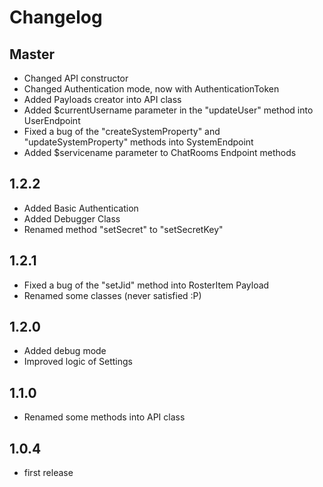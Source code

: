 # Changelog

## Master
- Changed API constructor
- Changed Authentication mode, now with AuthenticationToken
- Added Payloads creator into API class
- Added $currentUsername parameter in the "updateUser" method into UserEndpoint
- Fixed a bug of the "createSystemProperty" and "updateSystemProperty" methods into SystemEndpoint
- Added $servicename parameter to ChatRooms Endpoint methods

## 1.2.2 
- Added Basic Authentication
- Added Debugger Class
- Renamed method "setSecret" to "setSecretKey"

## 1.2.1 
- Fixed a bug of the "setJid" method into RosterItem Payload
- Renamed some classes (never satisfied :P)

## 1.2.0 
- Added debug mode
- Improved logic of Settings

## 1.1.0 
- Renamed some methods into API class

## 1.0.4 
- first release
